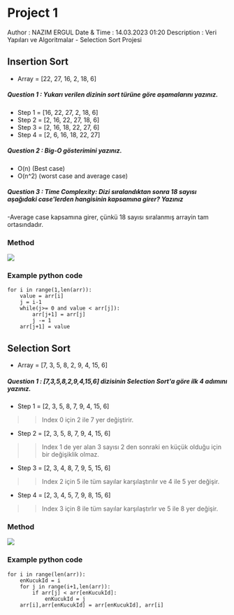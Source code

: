 # Project 1
Author : NAZIM ERGUL
Date & Time : 14.03.2023 01:20
Description : Veri Yapıları ve Algoritmalar - Selection Sort Projesi

## Insertion Sort

- Array =  [22, 27, 16, 2, 18, 6]

##### Question 1 : Yukarı verilen dizinin sort  türüne göre aşamalarını yazınız.

- Step 1 = [16, 22, 27, 2, 18, 6]
- Step 2 = [2, 16, 22, 27, 18, 6]
- Step 3 = [2, 16, 18, 22, 27, 6]
- Step 4 = [2, 6, 16, 18, 22, 27]

##### Question 2 : Big-O gösterimini yazınız.

- O(n) (Best case)
- O(n^2) (worst case and average case)

##### Question 3 : Time Complexity: Dizi sıralandıktan sonra 18 sayısı aşağıdaki case'lerden hangisinin kapsamına girer? Yazınız

-Average case kapsamına girer, çünkü 18 sayısı sıralanmış arrayin tam ortasındadır.

### Method
![](https://www.halildurmus.com/wp-content/uploads/2021/01/Insertion-Sort-Algorithms.gif)

### Example python code
```
for i in range(1,len(arr)):
    value = arr[i]
    j = i-1
    while(j>= 0 and value < arr[j]):
        arr[j+1] = arr[j]
        j -= 1
    arr[j+1] = value
```

## Selection Sort
- Array =  [7, 3, 5, 8, 2, 9, 4, 15, 6] 

##### Question 1 : [7,3,5,8,2,9,4,15,6] dizisinin Selection Sort'a göre ilk 4 adımını yazınız.

- Step 1 = [2, 3, 5, 8, 7, 9, 4, 15, 6]
>> Index 0 için 2 ile 7 yer değiştirir. 
- Step 2 = [2, 3, 5, 8, 7, 9, 4, 15, 6]
>> Index 1 de yer alan 3 sayısı 2 den sonraki en küçük olduğu için bir değişiklik olmaz. 
- Step 3 = [2, 3, 4, 8, 7, 9, 5, 15, 6]
>> Index 2 için 5 ile tüm sayılar karşılaştırılır ve 4 ile 5 yer değişir.
- Step 4 = [2, 3, 4, 5, 7, 9, 8, 15, 6]
>> Index 3 için 8 ile tüm sayılar karşılaştırlır ve 5 ile 8 yer değişir.

### Method

![](https://www.halildurmus.com/wp-content/uploads/2021/01/589-Selection-Sorting-Algorithms.gif)

### Example python code

```
for i in range(len(arr)):
    enKucukId = i
    for j in range(i+1,len(arr)):
        if arr[j] < arr[enKucukId]:
            enKucukId = j      
    arr[i],arr[enKucukId] = arr[enKucukId], arr[i]
```
